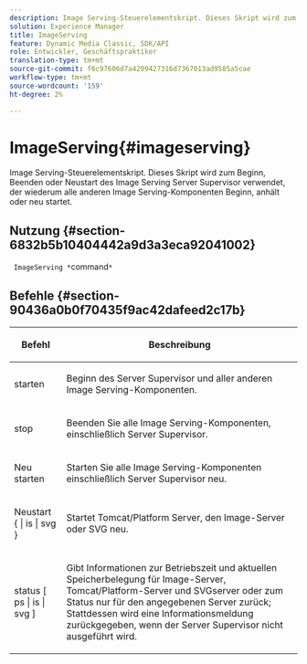 ```yaml
---
description: Image Serving-Steuerelementskript. Dieses Skript wird zum Beginn, Beenden oder Neustart des Image Serving Server Supervisor verwendet, der wiederum alle anderen Image Serving-Komponenten Beginn, anhält oder neu startet.
solution: Experience Manager
title: ImageServing
feature: Dynamic Media Classic, SDK/API
role: Entwickler, Geschäftspraktiker
translation-type: tm+mt
source-git-commit: f6c97606d7a4209427316d7367013ad9585a5cae
workflow-type: tm+mt
source-wordcount: '159'
ht-degree: 2%

---
```



# ImageServing{#imageserving}

Image Serving-Steuerelementskript. Dieses Skript wird zum Beginn, Beenden oder Neustart des Image Serving Server Supervisor verwendet, der wiederum alle anderen Image Serving-Komponenten Beginn, anhält oder neu startet.

## Nutzung {#section-6832b5b10404442a9d3a3eca92041002}

` ImageServing *`command`*`

## Befehle {#section-90436a0b0f70435f9ac42dafeed2c17b}

<table id="table_692C6A043F9747C88929FF20373EC88C"> 
 <thead> 
  <tr> 
   <th colname="col1" class="entry"> <p>Befehl </p> </th> 
   <th colname="col2" class="entry"> <p>Beschreibung </p> </th> 
  </tr> 
 </thead>
 <tbody> 
  <tr> 
   <td colname="col1"> <p> <span class="codeph"> starten </span> </p> </td> 
   <td colname="col2"> <p> Beginn des Server Supervisor und aller anderen Image Serving-Komponenten. </p> </td> 
  </tr> 
  <tr> 
   <td colname="col1"> <p> <span class="codeph"> stop  </span> </p> </td> 
   <td colname="col2"> <p> Beenden Sie alle Image Serving-Komponenten, einschließlich Server Supervisor. </p> </td> 
  </tr> 
  <tr> 
   <td colname="col1"> <p> <span class="codeph"> Neu starten </span> </p> </td> 
   <td colname="col2"> <p>Starten Sie alle Image Serving-Komponenten einschließlich Server Supervisor neu. </p> </td> 
  </tr> 
  <tr> 
   <td colname="col1"> <p> <span class="codeph"> Neustart { | is | svg }  </span> </p> </td> 
   <td colname="col2"> <p> Startet Tomcat/Platform Server, den Image-Server oder SVG neu. </p> </td> 
  </tr> 
  <tr> 
   <td colname="col1"> <p> <span class="codeph"> status [ ps | is | svg ]  </span> </p> </td> 
   <td colname="col2"> <p>Gibt Informationen zur Betriebszeit und aktuellen Speicherbelegung für Image-Server, Tomcat/Platform-Server und SVGserver oder zum Status nur für den angegebenen Server zurück; Stattdessen wird eine Informationsmeldung zurückgegeben, wenn der Server Supervisor nicht ausgeführt wird. </p> </td> 
  </tr> 
 </tbody> 
</table>

